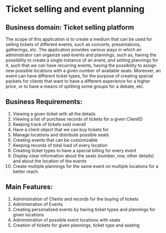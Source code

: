 # Ticket selling and event planning

## Business domain: Ticket selling platform
<p>The scope of this application is to create a medium that can be used for selling tickets of different events, such as concerts, presentations, gatherings, etc. The application provides various ways in which an administrator can organize said events and plannings, such as, having the possibility to create a single instance of an event, and setting plannings for it, such that we can have recurring events, having the possibility to assign new possible locations with a given number of available seats. Moreover, an event can have different ticket types, for the purpose of creating special packets for clients that want to have a different experience for a higher price, or to have a means of splitting some groups for a debate, etc.</p>

## Business Requirements:
1.	Viewing a given ticket with all the details
2.	Viewing a list of purchase records of tickets for a given ClientID
3.	Keeping track of tickets sold overall
4.	Have a client object that we can buy tickets for
5.	Manage locations and distribute possible seats
6.	Creating events that can be customizable
7.	Keeping records of total load of every location
8.	Creating ticket types to have a special billing for every event
9.	Display clear information about the seats (number, row, other details) and about the location of the events
10.	Create multiple plannings for the same event on multiple locations for a better reach

## Main Features:
1.	Administration of Clients and records for the buying of tickets
2.	Administration of Events
3.	Creating personalized events by having ticket types and plannings for given locations
4.	Administration of possible event locations with seats
5.	Creation of tickets for given plannings, ticket type and seating
